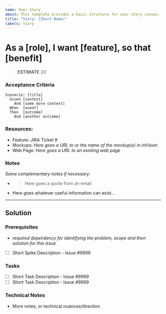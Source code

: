 ```yaml
---
name: User Story
about: This template provides a basic structure for user story issues.
title: "Story: [Short Name]"
labels: story
---
```


# As a [role], I want [feature], so that [benefit]

> **ESTIMATE** 20

### Acceptance Criteria

```gherkin
Scenario: [title]
  Given [context]
    And [some more context]
  When  [event]
  Then  [outcome]
    And [another outcome]
```

### Resources:
* Feature: JIRA Ticket #
* Mockups: *Here goes a URL to or the name of the mockup(s) in inVision*
* Web Page: *Here goes a URL to an existing web page*

### Notes

*Some complementary notes if necessary:*

* > Here goes a quote from an email
* Here goes whatever useful information can exist…

---

## Solution

### Prerequisites
- *required dependency for identifying the problem, scope and then solution for this issue*
- [ ] Short Spike Description - Issue #9999

### Tasks
- [ ] Short Task Description - Issue #9999
- [ ] Short Task Description - Issue #9999

### Technical Notes
- More notes, or technical nuances/direction
